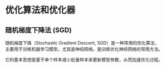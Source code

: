 # 优化算法和优化器

## 随机梯度下降法 (SGD)
随机梯度下降（Stochastic Gradient Descent, SGD）是一种常用的优化算法，主要用于训练机器学习模型，尤其是神经网络。是训练优化神经网络的常用方法。

它的基本思想是基于单个样本或小批量样本来更新模型参数，从而加速优化过程。